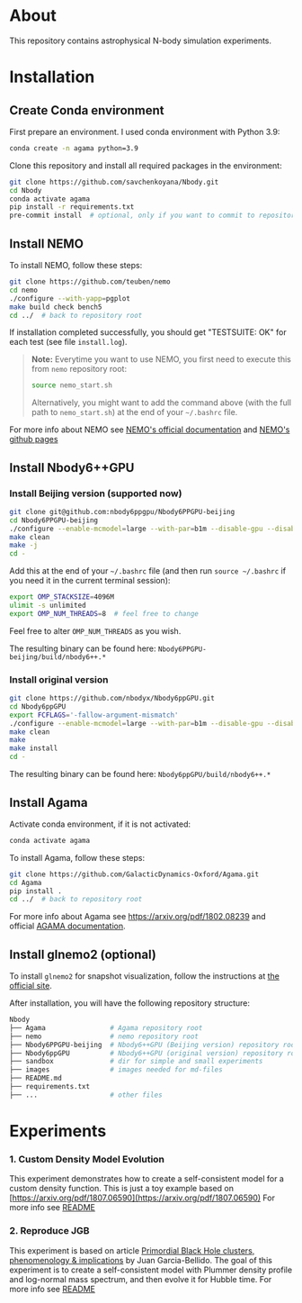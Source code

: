 # About

This repository contains astrophysical N-body simulation experiments.

# Installation

## Create Conda environment

First prepare an environment. I used conda environment with Python 3.9:

```bash
conda create -n agama python=3.9
```

Clone this repository and install all required packages in the environment:

```bash
git clone https://github.com/savchenkoyana/Nbody.git
cd Nbody
conda activate agama
pip install -r requirements.txt
pre-commit install  # optional, only if you want to commit to repository
```

## Install NEMO

To install NEMO, follow these steps:

```bash
git clone https://github.com/teuben/nemo
cd nemo
./configure --with-yapp=pgplot
make build check bench5
cd ../  # back to repository root
```

If installation completed successfully, you should get "TESTSUITE: OK" for each test (see file `install.log`).

> **Note:** Everytime you want to use NEMO, you first need to execute this from `nemo` repository root:
>
> ```bash
> source nemo_start.sh
> ```
>
> Alternatively, you might want to add the command above (with the full path to `nemo_start.sh`) at the end of your `~/.bashrc` file.

For more info about NEMO see [NEMO's official documentation](https://astronemo.readthedocs.io/en/latest/) and [NEMO's github pages](https://teuben.github.io/nemo/)

## Install Nbody6++GPU

### Install Beijing version (supported now)

```bash
git clone git@github.com:nbody6ppgpu/Nbody6PPGPU-beijing
cd Nbody6PPGPU-beijing
./configure --enable-mcmodel=large --with-par=b1m --disable-gpu --disable-mpi  # configuration to quick-start on your computer
make clean
make -j
cd -
```

Add this at the end of your `~/.bashrc` file (and then run `source ~/.bashrc` if you need it in the current terminal session):

```bash
export OMP_STACKSIZE=4096M
ulimit -s unlimited
export OMP_NUM_THREADS=8  # feel free to change
```

Feel free to alter `OMP_NUM_THREADS` as you wish.

The resulting binary can be found here: `Nbody6PPGPU-beijing/build/nbody6++.*`

### Install original version

```bash
git clone https://github.com/nbodyx/Nbody6ppGPU.git
cd Nbody6ppGPU
export FCFLAGS='-fallow-argument-mismatch'
./configure --enable-mcmodel=large --with-par=b1m --disable-gpu --disable-mpi --enable-tools --prefix=$HOME  # there is also `--enable-tt`, not tested by me yet
make clean
make
make install
cd -
```

The resulting binary can be found here: `Nbody6ppGPU/build/nbody6++.*`

## Install Agama

Activate conda environment, if it is not activated:

```bash
conda activate agama
```

To install Agama, follow these steps:

```bash
git clone https://github.com/GalacticDynamics-Oxford/Agama.git
cd Agama
pip install .
cd ../  # back to repository root
```

For more info about Agama see https://arxiv.org/pdf/1802.08239 and official [AGAMA documentation](https://github.com/GalacticDynamics-Oxford/Agama/blob/master/doc/reference.pdf).

## Install glnemo2 (optional)

To install `glnemo2` for snapshot visualization, follow the instructions at [the official site](https://projets.lam.fr/projects/glnemo2/wiki/download).

After installation, you will have the following repository structure:

```bash
Nbody
├── Agama                # Agama repository root
├── nemo                 # nemo repository root
├── Nbody6PPGPU-beijing  # Nbody6++GPU (Beijing version) repository root
├── Nbody6ppGPU          # Nbody6++GPU (original version) repository root
├── sandbox              # dir for simple and small experiments
├── images               # images needed for md-files
├── README.md
├── requirements.txt
├── ...                  # other files
```

# Experiments

### 1. Custom Density Model Evolution

This experiment demonstrates how to create a self-consistent model for a custom density function.
This is just a toy example based on [https://arxiv.org/pdf/1807.06590](https://arxiv.org/pdf/1807.06590)
For more info see [README](01_Custom_Density_Model_Evolution/README.md)

### 2. Reproduce JGB

This experiment is based on article [Primordial Black Hole clusters, phenomenology & implications](https://arxiv.org/pdf/2405.06391v1) by Juan Garcia-Bellido.
The goal of this experiment is to create a self-consistent model with Plummer density profile and log-normal mass spectrum, and then evolve it for Hubble time.
For more info see [README](02_Reproduce_JGB/README.md)
